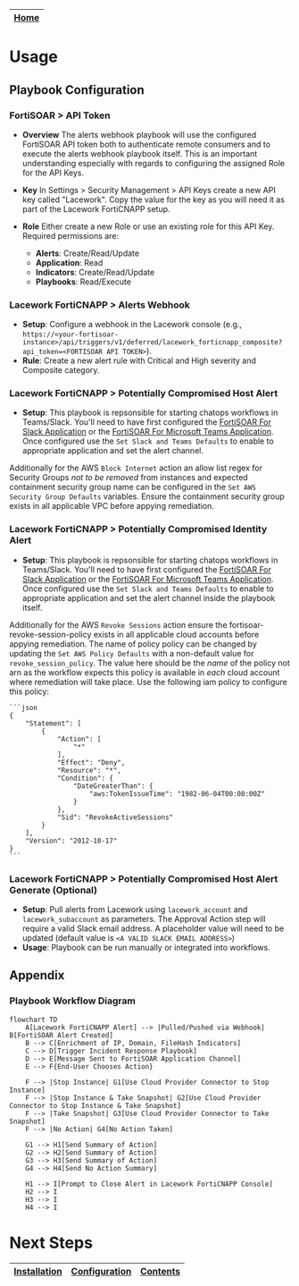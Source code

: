 [Home](../README.md) |
 | -------------------------------------------- |

# Usage

## Playbook Configuration 

### FortiSOAR \> API Token

* **Overview** The alerts webhook playbook will use the configured FortiSOAR API token both to authenticate remote consumers and to execute the alerts webhook playbook itself. This is an important understanding especially with regards to configuring the assigned Role for the API Keys.
* **Key** In Settings > Security Management > API Keys create a new API key called "Lacework". Copy the value for the key as you will need it as part of the Lacework FortiCNAPP setup. 
* **Role** Either create a new Role or use an existing role for this API Key. Required permissions are:

    - **Alerts**: Create/Read/Update
    - **Application**: Read
    - **Indicators**: Create/Read/Update
    - **Playbooks**: Read/Execute

### Lacework FortiCNAPP \> Alerts Webhook 

* **Setup**: Configure a webhook in the Lacework console (e.g., `https://<your-fortisoar-instance>/api/triggers/v1/deferred/lacework_forticnapp_composite?api_token=<FORTISOAR API TOKEN>`).   
* **Rule**: Create a new alert rule with Critical and High severity and Composite category.

### Lacework FortiCNAPP \> Potentially Compromised Host Alert

* **Setup**: This playbook is repsonsible for starting chatops workflows in Teams/Slack. You'll need to have first configured the [FortiSOAR For Slack Application](https://docs.fortinet.com/document/fortisoar/1.0.0/fortisoar-for-slack-application/468/fortisoar-for-slack-application-v1-0-0) or the [FortiSOAR For Microsoft Teams Application](https://docs.fortinet.com/document/fortisoar/1.0.0/fortisoar-for-microsoft-teams-application/630/fortisoar-for-microsoft-teams-application-v1-0-0). Once configured use the `Set Slack and Teams Defaults` to enable to appropriate application and set the alert channel.

Additionally for the AWS `Block Internet` action an allow list regex for Security Groups _not to be removed_ from instances and expected containment security group name can be configured  in the `Set AWS Security Group Defaults` variables. Ensure the containment security group exists in all applicable VPC before appying remediation.

### Lacework FortiCNAPP \> Potentially Compromised Identity Alert

* **Setup**: This playbook is repsonsible for starting chatops workflows in Teams/Slack. You'll need to have first configured the [FortiSOAR For Slack Application](https://docs.fortinet.com/document/fortisoar/1.0.0/fortisoar-for-slack-application/468/fortisoar-for-slack-application-v1-0-0) or the [FortiSOAR For Microsoft Teams Application](https://docs.fortinet.com/document/fortisoar/1.0.0/fortisoar-for-microsoft-teams-application/630/fortisoar-for-microsoft-teams-application-v1-0-0). Once configured use the `Set Slack and Teams Defaults` to enable to appropriate application and set the alert channel inside the playbook itself.

Additionally for the AWS `Revoke Sessions` action ensure the fortisoar-revoke-session-policy exists in all applicable cloud accounts before appying remediation. The name of policy policy can be changed by updating the `Set AWS Policy Defaults` with a non-default value for `revoke_session_policy`. The value here should be the _name_ of the policy not arn as the workflow expects this policy is available in _each_ cloud account where remediation will take place. Use the following iam policy to configure this policy:  

    ```json
    {
        "Statement": [
            {
                "Action": [
                    "*"
                ],
                "Effect": "Deny",
                "Resource": "*",
                "Condition": {
                    "DateGreaterThan": {
                        "aws:TokenIssueTime": "1982-06-04T00:00:00Z"
                    }
                },
                "Sid": "RevokeActiveSessions"
            }
        ],
        "Version": "2012-10-17"
    }
    ```

### Lacework FortiCNAPP \> Potentially Compromised Host Alert Generate (Optional) 

* **Setup**: Pull alerts from Lacework using `lacework_account` and `lacework_subaccount` as parameters. The Approval Action step will require a valid Slack email address. A placeholder value will need to be updated (default value is `<A VALID SLACK EMAIL ADDRESS>`)
* **Usage**: Playbook can be run manually or integrated into workflows. 

## Appendix 

### Playbook Workflow Diagram 

```mermaid
flowchart TD
    A[Lacework FortiCNAPP Alert] --> |Pulled/Pushed via Webhook| B[FortiSOAR Alert Created]
    B --> C[Enrichment of IP, Domain, FileHash Indicators]
    C --> D[Trigger Incident Response Playbook]
    D --> E[Message Sent to FortiSOAR Application Channel]
    E --> F{End-User Chooses Action}
    
    F --> |Stop Instance| G1[Use Cloud Provider Connector to Stop Instance]
    F --> |Stop Instance & Take Snapshot| G2[Use Cloud Provider Connector to Stop Instance & Take Snapshot]
    F --> |Take Snapshot| G3[Use Cloud Provider Connector to Take Snapshot]
    F --> |No Action| G4[No Action Taken]
    
    G1 --> H1[Send Summary of Action]
    G2 --> H2[Send Summary of Action]
    G3 --> H3[Send Summary of Action]
    G4 --> H4[Send No Action Summary]
    
    H1 --> I[Prompt to Close Alert in Lacework FortiCNAPP Console]
    H2 --> I
    H3 --> I
    H4 --> I

```

# Next Steps
| [Installation](./setup.md#installation) | [Configuration](./setup.md#configuration) | [Contents](./contents.md) |
| ----------------------------------------- | ------------------------------------------- | --------------------------- |
